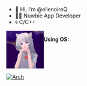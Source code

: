 - 👋 Hi, I’m @ellenoireQ
- 🧑‍💻 Nuwbie App Developer
- 🌀 C/C++

<div style="display: flex">
    <img width="100"  height="100" src="./profile.jpg" />
    <p><strong>Using OS:</strong></p>
</div>

[![Arch](https://skillicons.dev/icons?i=linux,arch,windows&theme=dark)](https://skillicons.dev)

<!---
ellenoireQ/ellenoireQ is a ✨ special ✨ repository because its `README.md` (this file) appears on your GitHub profile.
You can click the Preview link to take a look at your changes.
--->
